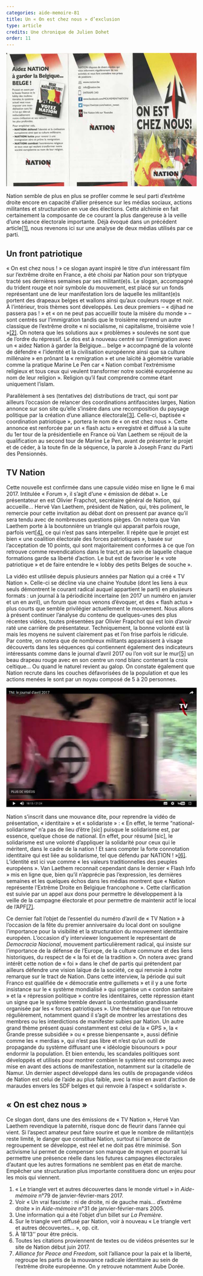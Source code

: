 ```yaml
---
categories: aide-memoire-81
title: Un « On est chez nous » d’exclusion
type: article
credits: Une chronique de Julien Dohet
order: 11
---
```

![Nation Tract](/assets/uploads/am-81-nation-tract.jpg)



Nation semble de plus en plus se profiler comme le seul parti d’extrême droite encore en capacité d’allier présence sur les médias sociaux, actions militantes et structuration en vue des élections. Cette alchimie en fait certainement la composante de ce courant la plus dangereuse à la veille d’une séance électorale importante. Déjà évoqué dans un précédent article[[1]](#footnote-1), nous revenons ici sur une analyse de deux médias utilisés par ce parti.



## Un front patriotique



« On est chez nous ! » ce slogan ayant inspiré le titre d’un intéressant film sur l’extrême droite en France, a été choisi par Nation pour son triptyque tracté ses dernières semaines par ses militant(e)s. Le slogan, accompagné du trident rouge et noir symbole du mouvement, est placé sur un fonds représentant une de leur manifestation lors de laquelle les militant(e)s portent des drapeaux belges et wallons ainsi qu’aux couleurs rouge et noir. À l’intérieur, trois thèmes sont développés. Les deux premiers – « djihad ne passera pas ! » et « on ne peut pas accueillir toute la misère du monde » – sont centrés sur l’immigration tandis que le troisième reprend un autre classique de l’extrême droite « ni socialisme, ni capitalisme, troisième voie ! »[[2]](#footnote-2). On notera que les solutions aux « problèmes » soulevés ne sont que de l’ordre du répressif. Le dos est à nouveau centré sur l’immigration avec un « aidez Nation à garder la Belgique… belge » accompagné de la volonté de défendre « l’identité et la civilisation européenne ainsi que sa culture millénaire » en prônant la « remigration » et une laïcité à géométrie variable comme la pratique Marine Le Pen car « Nation combat l’extrémisme religieux et tous ceux qui veulent transformer notre société européenne au nom de leur religion ». Religion qu’il faut comprendre comme étant uniquement l’islam.



Parallèlement à ses (tentatives de) distributions de tract, qui sont par ailleurs l’occasion de relancer des coordinations antifascistes larges, Nation annonce sur son site qu’elle s’insère dans une recomposition du paysage politique par la création d’une alliance électorale[[3]](#footnote-3). Celle-ci, baptisée « coordination patriotique », portera le nom de « on est chez nous ». Cette annonce est renforcée par un « flash actu » enregistré et diffusé à la suite du 1er tour de la présidentielle en France où Van Laethem se réjouit de la qualification au second tour de Marine Le Pen, avant de présenter le projet et de céder, à la toute fin de la séquence, la parole à Joseph Franz du Parti des Pensionnés.



## TV Nation



Cette nouvelle est confirmée dans une capsule vidéo mise en ligne le 6 mai 2017. Intitulée « Forum », il s’agit d’une « émission de débat ». Le présentateur en est Olivier Frapchot, secrétaire général de Nation, qui accueille… Hervé Van Laethem, président de Nation, qui, très poliment, le remercie pour cette invitation au débat dont on pressent par avance qu’il sera tendu avec de nombreuses questions pièges. On notera que Van Laethem porte à la boutonnière un triangle qui apparait parfois rouge, parfois vert[[4]](#footnote-4), ce qui n’est pas sans interpeller. Il répète que le projet est bien « une coalition électorale des forces patriotiques », basée sur l’acceptation de 10 points, qui sont majoritairement conformes à ce que l’on retrouve comme revendications dans le tract,et au sein de laquelle chaque formations garde sa liberté d’action. Le but est de favoriser le « vote patriotique » et de faire entendre le « lobby des petits Belges de souche ».

La vidéo est utilisée depuis plusieurs années par Nation qui a créé « TV Nation ». Celle-ci se décline via une chaine Youtube (dont les liens à eux seuls démontrent le courant radical auquel appartient le parti) en plusieurs formats : un journal à la périodicité incertaine (en 2017 un numéro en janvier et un en avril), un forum que nous venons d’évoquer, et des « flash actus » plus courts que semble privilégier actuellement le mouvement. Nous allons à présent continuer l’analyse du contenu de quelques-unes des plus récentes vidéos, toutes présentées par Olivier Frapchot qui est loin d’avoir raté une carrière de présentateur. Techniquement, la bonne volonté est là mais les moyens ne suivent clairement pas et l’on frise parfois le ridicule. Par contre, on notera que de nombreux militants apparaissent à visage découverts dans les séquences qui contiennent également des indicateurs intéressants comme dans le journal d’avril 2017 ou l’on voit sur le mur[[5]](#footnote-5) un beau drapeau rouge avec en son centre un rond blanc contenant la croix celtique… Ou quand le naturel revient au galop. On constate également que Nation recrute dans les couches défavorisées de la population et que les actions menées le sont par un noyau composé de 5 à 20 personnes.



![Nation video croix celtique](/assets/uploads/am-81-nation-video.jpg)



Nation s’inscrit dans une mouvance dite, pour reprendre la vidéo de présentation, « identitaire » et « solidariste » : « En effet, le terme “national-solidarisme” n’a pas de lieu d’être \[sic] puisque le solidarisme est, par essence, quelque chose de national. En effet, pour résumé \[sic], le solidarisme est une volonté d’appliquer la solidarité pour ceux qui le méritent, dans le cadre de la nation ! Et sans compter la forte connotation identitaire qui est liée au solidarisme, tel que défendu par NATION ! »[[6]](#footnote-6). L’identité est ici vue comme « les valeurs traditionnelles des peuples européens ». Van Laethem reconnait cependant dans le dernier « Flash Info » mis en ligne que, bien qu’il n’apprécie pas l’expression, les dernières semaines et les quelques échos dans les médias montrent que « Nation représente l’Extrême Droite en Belgique francophone ». Cette clarification est suivie par un appel aux dons pour permettre le développement à la veille de la campagne électorale et pour permettre de maintenir actif le local de l’APF[[7]](#footnote-7).



Ce dernier fait l’objet de l’essentiel du numéro d’avril de « TV Nation » à l’occasion de la fête du premier anniversaire du local dont on souligne l’importance pour la visibilité et la structuration du mouvement identitaire européen. L’occasion d’y interviewer longuement le représentant de _Democracia Nacional_, mouvement particulièrement radical, qui insiste sur l’importance de la défense de l’Europe, de la culture commune et des liens historiques, du respect de « la foi et de la tradition ». On notera avec grand intérêt cette notion de « foi » dans le chef de partis qui prétendent par ailleurs défendre une vision laïque de la société, ce qui renvoie à notre remarque sur le tract de Nation. Dans cette interview, la période qui suit Franco est qualifiée de « démocratie entre guillemets » et il y a une forte insistance sur le « système mondialisé » qui organise un « cordon sanitaire » et la « répression politique » contre les identitaires, cette répression étant un signe que le système tremble devant la contestation grandissante organisée par les « forces patriotiques ». Une thématique que l’on retrouve régulièrement, notamment quand il s’agit de montrer les arrestations des membres ou les interdictions de manifester subies par Nation. Un autre grand thème présent quasi constamment est celui de la « GPS », la « Grande presse subsidiée » ou « presse bienpensante », aussi définie comme les « merdias », qui n’est pas libre et n’est qu’un outil de propagande du système diffusant une « idéologie bisounours » pour endormir la population. Et bien entendu, les scandales politiques sont développés et utilisés pour montrer combien le système est corrompu avec mise en avant des actions de manifestation, notamment sur la citadelle de Namur. Un dernier aspect développé dans les outils de propagande vidéos de Nation est celui de l’aide au plus faible, avec la mise en avant d’action de maraudes envers les SDF belges et qui renvoie à l’aspect « solidariste ».



##  « On est chez nous »



Ce slogan dont, dans une des émissions de « TV Nation », Hervé Van Laethem revendique la paternité, risque donc de fleurir dans l’année qui vient. Si l’aspect amateur peut faire sourire et que le nombre de militant(e)s reste limité, le danger que constitue Nation, surtout si l’amorce de regroupement se développe, est réel et ne doit pas être minimisé. Son activisme lui permet de compenser son manque de moyen et pourrait lui permettre une présence réelle dans les futures campagnes électorales d’autant que les autres formations ne semblent pas en état de marche. Empêcher une structuration plus importante constituera donc un enjeu pour les mois qui viennent.



 



1. « Le triangle vert et autres découvertes dans le monde virtuel » in _Aide-mémoire_ n°79 de janvier-février-mars 2017.
2. Voir « Un vrai fasciste : ni de droite, ni de gauche mais… d’extrême droite » in _Aide-mémoire_ n°31 de janvier-février-mars 2005.
3. Une information qui a été l’objet d’un billet sur _La Première_.
4. Sur le triangle vert diffusé par Nation, voir à nouveau « Le triangle vert et autres découvertes… », op. cit.
5. À 18’13’’ pour être précis.
6. Toutes les citations proviennent de textes ou de vidéos présentes sur le site de Nation début juin 2017.
7. _Alliance for Peace and Freedom_, soit l’alliance pour la paix et la liberté, regroupe les partis de la mouvance radicale identitaire au sein de l’extrême droite européenne. On y retrouve notamment Aube Dorée.
